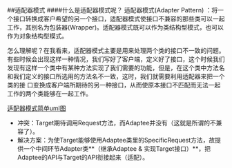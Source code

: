 ##适配器模式
####什么是适配器模式呢？
适配器模式(Adapter Pattern) ：将一个接口转换成客户希望的另一个接口，适配器模式使接口不兼容的那些类可以一起工作，其别名为包装器(Wrapper)。适配器模式既可以作为类结构型模式，也可以作为对象结构型模式。


 怎么理解呢？在我看来，适配器模式主要是用来处理两个类的接口不一致的问题。有些时候会出现这样一种情况，我们写好了客户端，定义好了接口，这个时候我们发现有这样一个类中有某种方法实现了我们需要的功能，但是，在这个类中方法名和我们定义的接口所选用的方法名不一致，这时，我们就需要利用适配器来把一个类的接
口变换成客户端所期待的另一种接口，从而使原本接口不匹配而无法一起工作的两个类能够在一起工作。

[适配器模式简单uml图](https://developer.ibm.com/developer/default/articles/j-lo-adapter-pattern/images/img001.jpg)

- 冲突：Target期待调用Request方法，而Adaptee并没有（这就是所谓的不兼容了）。
- 解决方案：为使Target能够使用Adaptee类里的SpecificRequest方法，故提供一个中间环节Adapter类**（继承Adaptee & 实现Target接口）**，把Adaptee的API与Target的API衔接起来（适配）。